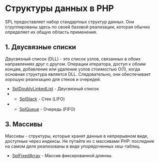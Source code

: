 # Структуры данных в PHP

SPL предоставляет набор стандартных структур данных. Они сгруппированы здесь по своей базовой реализации, которая 
обычно определяет их общую область применения.

## 1. Двусвязные списки

Двусвязный список (DLL) - это список узлов, связанных в обоих направлениях друг с другом. Операции итератора, 
доступ к обоим концам, добавление или удаление узлов стоимостью O(1), когда основная структура является DLL. 
Следовательно, они обеспечивает хорошую реализацию для стеков и очередей.

- [SplDoublyLinkedList](tests/SplDoublyLinkedList/README.md) - Двусвязный список
- - [SplStack](tests/SplStack/README.md) - Стек (LIFO)
- - [SplQueue](tests/SplQueue/README.md) - Очередь (FIFO)

## 3. Массивы

Массивы - структуры, которые хранят данные в непрерывном виде, доступные через индексы.
Не путайте их с массивами PHP: последние на самом деле реализованы в виде упорядоченных хеш-таблиц.

- [SplFixedArray](tests/SplFixedArray/README.md) - Массив фиксированной длинны.